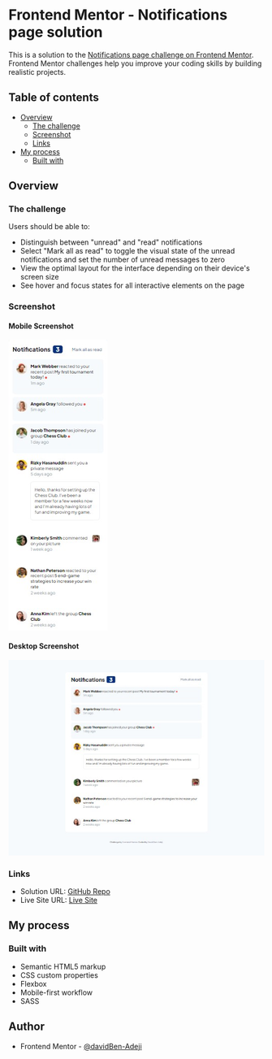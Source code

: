 # Frontend Mentor - Notifications page solution

This is a solution to the [Notifications page challenge on Frontend Mentor](https://www.frontendmentor.io/challenges/notifications-page-DqK5QAmKbC). Frontend Mentor challenges help you improve your coding skills by building realistic projects. 

## Table of contents

- [Overview](#overview)
  - [The challenge](#the-challenge)
  - [Screenshot](#screenshot)
  - [Links](#links)
- [My process](#my-process)
  - [Built with](#built-with)


## Overview

### The challenge

Users should be able to:

- Distinguish between "unread" and "read" notifications
- Select "Mark all as read" to toggle the visual state of the unread notifications and set the number of unread messages to zero
- View the optimal layout for the interface depending on their device's screen size
- See hover and focus states for all interactive elements on the page

### Screenshot

#### Mobile Screenshot
![mobile screenshot](./assets/images/mobile-screenshot.jpg)

#### Desktop Screenshot
![desktop screenshot](./assets/images/desktop-screenshot.jpg)

### Links

- Solution URL: [GitHub Repo](https://github.com/davidBen-Adeji/frontend-mentor/tree/main/notifications-page-main)
- Live Site URL: [Live Site](https://voluble-longma-fbaeef.netlify.app/)

## My process

### Built with

- Semantic HTML5 markup
- CSS custom properties
- Flexbox
- Mobile-first workflow
- SASS

## Author

- Frontend Mentor - [@davidBen-Adeji](https://www.frontendmentor.io/profile/davidBen-Adeji)